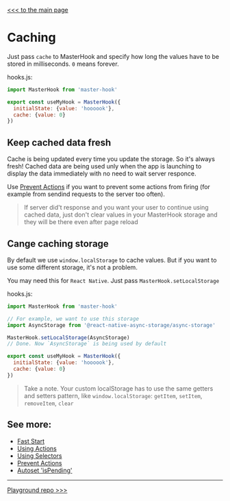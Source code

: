 [<<< to the main page](https://github.com/opium-pro/master-hook)

# Caching

Just pass `cache` to MasterHook and specify how long the values have to be stored in milliseconds. `0` means forever.

hooks.js:

```js
import MasterHook from 'master-hook'

export const useMyHook = MasterHook({
  initialState: {value: 'hoooook'},
  cache: {value: 0}
})
```

## Keep cached data fresh

Cache is being updated every time you update the storage. So it's always fresh!
Cached data are being used unly when the app is launching to display the data immediately with no need to wait server responce.

Use [Prevent Actions](https://github.com/opium-pro/master-hook/blob/master/docs/PREVENT_ACTIONS.md) if you want to prevent some actions from firing (for example from sendind requests to the server too often).

> If server did't response and you want your user to continue using cached data, just don't clear values in your MasterHook storage and they will be there even after page reload


## Cange caching storage

By default we use `window.localStorage` to cache values. But if you want to use some different storage, it's not a problem.

You may need this for `React Native`. Just pass `MasterHook.setLocalStorage`

hooks.js:

```js
import MasterHook from 'master-hook'

// For example, we want to use this storage
import AsyncStorage from '@react-native-async-storage/async-storage'

MasterHook.setLocalStorage(AsyncStorage)
// Done. Now `AsyncStorage` is being used by default

export const useMyHook = MasterHook({
  initialState: {value: 'hoooook'},
  cache: {value: 0}
})
```

> Take a note. Your custom localStorage has to use the same getters and setters pattern, like `window.localStorage`: `getItem`, `setItem`, `removeItem`, `clear`

## See more:

* [Fast Start](https://github.com/opium-pro/master-hook/blob/master/docs/FAST_START.md)
* [Using Actions](https://github.com/opium-pro/master-hook/blob/master/docs/ACTIONS.md)
* [Using Selectors](https://github.com/opium-pro/master-hook/blob/master/docs/SELECTORS.md)
* [Prevent Actions](https://github.com/opium-pro/master-hook/blob/master/docs/PREVENT_ACTIONS.md)
* [Autoset 'isPending'](https://github.com/opium-pro/master-hook/blob/master/docs/IS_PENDING.md)
---
[Playground repo >>>](https://github.com/opium-pro/master-hook-playground)